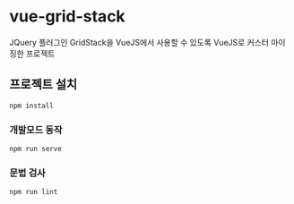 # vue-grid-stack

JQuery 플러그인 GridStack을 VueJS에서 사용할 수 있도록 VueJS로 커스터 마이징한 프로젝트

## 프로젝트 설치
```
npm install
```

### 개발모드 동작
```
npm run serve
```

### 문법 검사
```
npm run lint
```
